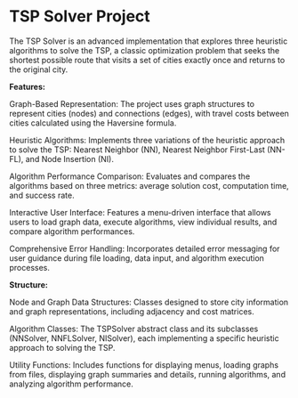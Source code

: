 # TSP Solver Project
The TSP Solver is an advanced implementation that explores three heuristic algorithms to solve the TSP, a classic optimization problem that seeks the shortest possible route that visits a set of cities exactly once and returns to the original city.

**Features:**

Graph-Based Representation: The project uses graph structures to represent cities (nodes) and connections (edges), with travel costs between cities calculated using the Haversine formula.

Heuristic Algorithms: Implements three variations of the heuristic approach to solve the TSP: Nearest Neighbor (NN), Nearest Neighbor First-Last (NN-FL), and Node Insertion (NI).

Algorithm Performance Comparison: Evaluates and compares the algorithms based on three metrics: average solution cost, computation time, and success rate.

Interactive User Interface: Features a menu-driven interface that allows users to load graph data, execute algorithms, view individual results, and compare algorithm performances.

Comprehensive Error Handling: Incorporates detailed error messaging for user guidance during file loading, data input, and algorithm execution processes.

**Structure:**

Node and Graph Data Structures: Classes designed to store city information and graph representations, including adjacency and cost matrices.

Algorithm Classes: The TSPSolver abstract class and its subclasses (NNSolver, NNFLSolver, NISolver), each implementing a specific heuristic approach to solving the TSP.

Utility Functions: Includes functions for displaying menus, loading graphs from files, displaying graph summaries and details, running algorithms, and analyzing algorithm performance.
